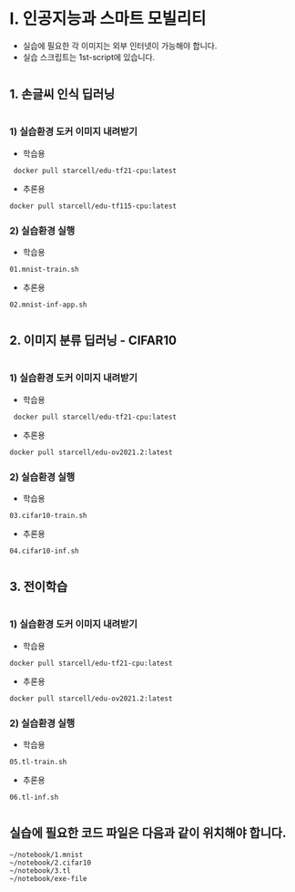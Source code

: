 # I. 인공지능과 스마트 모빌리티
* 실습에 필요한 각 이미지는 외부 인터넷이 가능해야 합니다.
* 실습 스크립트는 1st-script에 있습니다.  
# 


## 1. 손글씨 인식 딥러닝
#
### 1) 실습환경 도커 이미지 내려받기

- 학습용
```
 docker pull starcell/edu-tf21-cpu:latest
 ```

- 추론용
```
docker pull starcell/edu-tf115-cpu:latest
```

### 2) 실습환경 실행

- 학습용
```
01.mnist-train.sh
 ```

- 추론용
```
02.mnist-inf-app.sh
```
#
## 2. 이미지 분류 딥러닝 - CIFAR10
#
### 1) 실습환경 도커 이미지 내려받기
- 학습용
```
 docker pull starcell/edu-tf21-cpu:latest
 ```
- 추론용
```
docker pull starcell/edu-ov2021.2:latest
```

### 2) 실습환경 실행
- 학습용
```
03.cifar10-train.sh
```
- 추론용
```
04.cifar10-inf.sh
```
#
## 3. 전이학습
#
### 1) 실습환경 도커 이미지 내려받기
- 학습용
```
docker pull starcell/edu-tf21-cpu:latest
```
- 추론용
```
docker pull starcell/edu-ov2021.2:latest
```

### 2) 실습환경 실행
- 학습용
```
05.tl-train.sh
```
- 추론용
```
06.tl-inf.sh
```

#
## 실습에 필요한 코드 파일은  다음과 같이 위치해야 합니다.
```
~/notebook/1.mnist
~/notebook/2.cifar10
~/notebook/3.tl
~/notebook/exe-file
```
